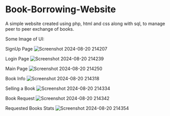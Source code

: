 # Book-Borrowing-Website

A simple website created using php, html and css along with sql, to manage peer to peer exchange of books.

Some Image of UI:

SignUp Page
![Screenshot 2024-08-20 214207](https://github.com/user-attachments/assets/aad8756d-a93d-4a7a-904b-e3e23d5a4b41)

Login Page
![Screenshot 2024-08-20 214239](https://github.com/user-attachments/assets/9c87b1a8-370c-4ced-916d-b1ccd8636ea9)

Main Page
![Screenshot 2024-08-20 214250](https://github.com/user-attachments/assets/43f379fc-49a4-46bb-aa31-92c6835b0170)

Book Info
![Screenshot 2024-08-20 214318](https://github.com/user-attachments/assets/2a6f4f3c-1783-4117-8b2e-a7d576274a88)

Selling a Book
![Screenshot 2024-08-20 214334](https://github.com/user-attachments/assets/d16e9c3c-b459-4e43-9738-901fb6cd651f)

Book Request
![Screenshot 2024-08-20 214342](https://github.com/user-attachments/assets/1dd28e99-67d1-49f8-8d4e-83f4d7c69a00)

Requested Books Stats
![Screenshot 2024-08-20 214354](https://github.com/user-attachments/assets/656f1a25-e2a7-4a73-b1d3-90774695abed)
